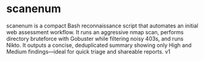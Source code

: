 # scanenum
scanenum is a compact Bash reconnaissance script that automates an initial web assessment workflow. It runs an aggressive nmap scan, performs directory bruteforce with Gobuster while filtering noisy 403s, and runs Nikto. It outputs a concise, deduplicated summary showing only High and Medium findings—ideal for quick triage and shareable reports. v1
